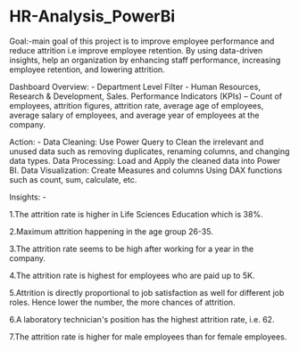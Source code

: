 # HR-Analysis_PowerBi
Goal:-main goal of this project is to improve employee performance and reduce attrition i.e improve employee retention.
By using data-driven insights, help an organization by enhancing staff performance, increasing employee retention, and lowering attrition.

Dashboard Overview: - Department Level Filter - Human Resources, Research & Development, Sales. Performance Indicators (KPIs) – Count of employees, attrition figures, attrition rate, average age of employees, average salary of employees, and average year of employees at the company.

Action: -
Data Cleaning: Use Power Query to Clean the irrelevant and unused data such as removing duplicates, renaming columns, and changing data types.
Data Processing: Load and Apply the cleaned data into Power BI.
Data Visualization: Create Measures and columns Using DAX functions such as count, sum, calculate, etc.


Insights: -

1.The attrition rate is higher in Life Sciences Education which is 38%.

2.Maximum attrition happening in the age group 26-35.

3.The attrition rate seems to be high after working for a year in the company.

4.The attrition rate is highest for employees who are paid up to 5K.

5.Attrition is directly proportional to job satisfaction as well for different job roles. Hence lower the number, the more chances of attrition.

6.A laboratory technician's position has the highest attrition rate, i.e. 62.

7.The attrition rate is higher for male employees than for female employees.


